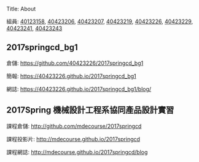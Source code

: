Title: About

組員: <a href="https://github.com/40123158/2017springcd_hw
">40123158</a>, <a href="https://github.com/40423206/2017springcd_hw
">40423206</a>, <a href="https://github.com/404232077/2017springcd_hw
">40423207</a>, <a href="https://github.com/40423219/2017springcd_hw
">40423219</a>, <a href="https://github.com/40423226/2017springcd_hw
">40423226</a>, <a href="https://github.com/40423229/2017springcd_hw
">40423229</a>, <a href="https://github.com/40423241/2017springcd_hw
">40423241</a>, <a href="https://github.com/40423243/2017springcd_hw
">40423243</a>

## 2017springcd_bg1

倉儲: <a href="https://github.com/40423226/2017springcd_bg1">https://github.com/40423226/2017springcd_bg1</a>

簡報: <a href="https://40423226.github.io/2017springcd_bg1">https://40423226.github.io/2017springcd_bg1</a>

網誌: <a href="https://40423226.github.io/2017springcd_bg1/blog/">https://40423226.github.io/2017springcd_bg1/blog/</a>

## 2017Spring 機械設計工程系協同產品設計實習

課程倉儲: <a href="http://github.com/mdecourse/2017springcd">http://github.com/mdecourse/2017springcd</a>

課程投影片: <a href="http://mdecourse.github.io/2017springcd">http://mdecourse.github.io/2017springcd</a>

課程網誌: <a href="http://mdecourse.github.io/2017springcd/blog">http://mdecourse.github.io/2017springcd/blog</a>
